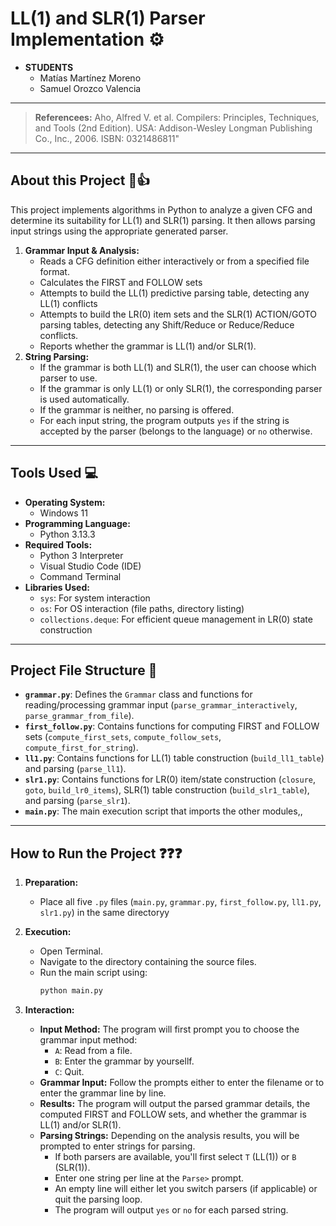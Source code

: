 # LL(1) and SLR(1) Parser Implementation ⚙️
- **STUDENTS**
  - Matías Martínez Moreno
  - Samuel Orozco Valencia
---
> **Referencees:** Aho, Alfred V. et al. Compilers: Principles, Techniques, and Tools (2nd Edition). USA: Addison-Wesley Longman Publishing Co., Inc., 2006. ISBN: 0321486811" 
---
## About this Project 🚀👍
This project implements algorithms in Python to analyze a given CFG and determine its suitability for LL(1) and SLR(1) parsing. It then allows parsing input strings using the appropriate generated parser.
1.  **Grammar Input & Analysis:**
    -   Reads a CFG definition either interactively or from a specified file format.
    -   Calculates the FIRST and FOLLOW sets 
    -   Attempts to build the LL(1) predictive parsing table, detecting any LL(1) conflicts
    -   Attempts to build the LR(0) item sets and the SLR(1) ACTION/GOTO parsing tables, detecting any Shift/Reduce or Reduce/Reduce conflicts.
    -   Reports whether the grammar is LL(1) and/or SLR(1).
2.  **String Parsing:**
    -   If the grammar is both LL(1) and SLR(1), the user can choose which parser to use.
    *   If the grammar is only LL(1) or only SLR(1), the corresponding parser is used automatically.
    *   If the grammar is neither, no parsing is offered.
    -   For each input string, the program outputs `yes` if the string is accepted by the parser (belongs to the language) or `no` otherwise.

---
## Tools Used 💻
- **Operating System:**
  - Windows 11 
- **Programming Language:**
  - Python 3.13.3
- **Required Tools:**
  - Python 3 Interpreter
  - Visual Studio Code (IDE)
  - Command Terminal
- **Libraries Used:**
  - `sys`: For system interaction 
  - `os`: For OS interaction (file paths, directory listing)
  - `collections.deque`: For efficient queue management in LR(0) state construction
---
## Project File Structure 📁

-   **`grammar.py`**: Defines the `Grammar` class and functions for reading/processing grammar input (`parse_grammar_interactively`, `parse_grammar_from_file`).
-   **`first_follow.py`**: Contains functions for computing FIRST and FOLLOW sets (`compute_first_sets`, `compute_follow_sets`, `compute_first_for_string`).
-   **`ll1.py`**: Contains functions for LL(1) table construction (`build_ll1_table`) and parsing (`parse_ll1`).
-   **`slr1.py`**: Contains functions for LR(0) item/state construction (`closure`, `goto`, `build_lr0_items`), SLR(1) table construction (`build_slr1_table`), and parsing (`parse_slr1`).
-   **`main.py`**: The main execution script that imports the other modules,,

---

## How to Run the Project ❓❓❓

1.  **Preparation:**
    -   Place all five `.py` files (`main.py`, `grammar.py`, `first_follow.py`, `ll1.py`, `slr1.py`) in the same directoryy

2.  **Execution:**
    -   Open  Terminal.
    -   Navigate  to the directory containing the source files.
    -   Run the main script using:
        ```bash
        python main.py
        ```

3.  **Interaction:**
    -   **Input Method:** The program will first prompt you to choose the grammar input method:
        -   `A`: Read from a file.
        -   `B`: Enter the grammar by yoursellf.
        -   `C`: Quit.
    -   **Grammar Input:** Follow the prompts either to enter the filename or to enter the grammar line by line.
    -   **Results:** The program will output the parsed grammar details, the computed FIRST and FOLLOW sets, and whether the grammar is LL(1) and/or SLR(1).
    -   **Parsing Strings:** Depending on the analysis results, you will be prompted to enter strings for parsing.
        -   If both parsers are available, you'll first select `T` (LL(1)) or `B` (SLR(1)).
        -   Enter one string per line at the `Parse>` prompt.
        -   An empty line will either let you switch parsers (if applicable) or quit the parsing loop.
        -   The program will output `yes` or `no` for each parsed string.


